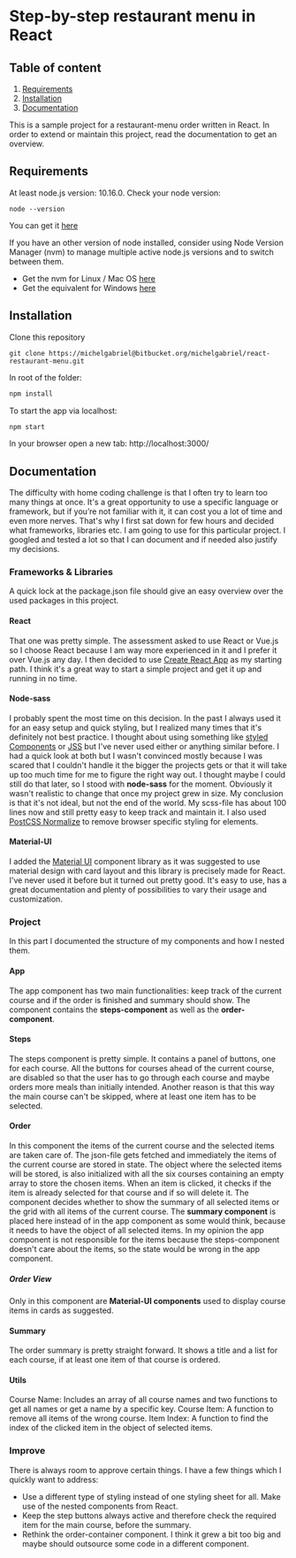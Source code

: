# Step-by-step restaurant menu in React

## Table of content

1. [Requirements](#requirements)
2. [Installation](#installation)
3. [Documentation](#documentation)

This is a sample project for a restaurant-menu order written in React. In order to extend or maintain this project, read the documentation to get an overview.

## Requirements

At least node.js version: 10.16.0.
Check your node version:

```
node --version
```

You can get it [here](https://nodejs.org/en/)

If you have an other version of node installed, consider using Node Version Manager (nvm) to manage multiple active node.js versions and to switch between them.

- Get the nvm for Linux / Mac OS [here](https://github.com/nvm-sh/nvm)
- Get the equivalent for Windows [here](https://github.com/coreybutler/nvm-windows)

## Installation

Clone this repository

```
git clone https://michelgabriel@bitbucket.org/michelgabriel/react-restaurant-menu.git
```

In root of the folder:

```bash
npm install
```

To start the app via localhost:

```bash
npm start
```

In your browser open a new tab: http://localhost:3000/

## Documentation

The difficulty with home coding challenge is that I often try to learn too many things at once. It's a great opportunity to use a specific language or framework, but if you’re not familiar with it, it can cost you a lot of time and even more nerves. That's why I first sat down for few hours and decided what frameworks, libraries etc. I am going to use for this particular project. I googled and tested a lot so that I can document and if needed also justify my decisions.

### Frameworks & Libraries

A quick lock at the package.json file should give an easy overview over the used packages in this project.

#### React

That one was pretty simple. The assessment asked to use React or Vue.js so I choose React because I am way more experienced in it and I prefer it over Vue.js any day. I then decided to use [Create React App](https://github.com/facebook/create-react-app) as my starting path. I think it's a great way to start a simple project and get it up and running in no time.

#### Node-sass

I probably spent the most time on this decision. In the past I always used it for an easy setup and quick styling, but I realized many times that it's definitely not best practice. I thought about using something like [styled Components](https://www.styled-components.com/) or [JSS](https://cssinjs.org/) but I've never used either or anything similar before. I had a quick look at both but I wasn't convinced mostly because I was scared that I couldn't handle it the bigger the projects gets or that it will take up too much time for me to figure the right way out. I thought maybe I could still do that later, so I stood with **node-sass** for the moment. Obviously it wasn't realistic to change that once my project grew in size. My conclusion is that it's not ideal, but not the end of the world. My scss-file has about 100 lines now and still pretty easy to keep track and maintain it.
I also used [PostCSS Normalize](https://github.com/csstools/postcss-normalize) to remove browser specific styling for elements.

#### Material-UI

I added the [Material UI](https://material-ui.com/) component library as it was suggested to use material design with card layout and this library is precisely made for React. I've never used it before but it turned out pretty good. It's easy to use, has a great documentation and plenty of possibilities to vary their usage and customization.

### Project

In this part I documented the structure of my components and how I nested them.

#### App

The app component has two main functionalities: keep track of the current course and if the order is finished and summary should show.
The component contains the **steps-component** as well as the **order-component**.

#### Steps

The steps component is pretty simple. It contains a panel of buttons, one for each course. All the buttons for courses ahead of the current course, are disabled so that the user has to go through each course and maybe orders more meals than initially intended. Another reason is that this way the main course can't be skipped, where at least one item has to be selected.

#### Order

In this component the items of the current course and the selected items are taken care of. The json-file gets fetched and immediately the items of the current course are stored in state. The object where the selected items will be stored, is also initialized with all the six courses containing an empty array to store the chosen items. When an item is clicked, it checks if the item is already selected for that course and if so will delete it.
The component decides whether to show the summary of all selected items or the grid with all items of the current course. The **summary component** is placed here instead of in the app component as some would think, because it needs to have the object of all selected items. In my opinion the app component is not responsible for the items because the steps-component doesn't care about the items, so the state would be wrong in the app component.

##### Order View

Only in this component are **Material-UI components** used to display course items in cards as suggested.

#### Summary

The order summary is pretty straight forward. It shows a title and a list for each course, if at least one item of that course is ordered.

#### Utils

Course Name: Includes an array of all course names and two functions to get all names or get a name by a specific key.
Course Item: A function to remove all items of the wrong course.
Item Index: A function to find the index of the clicked item in the object of selected items.

### Improve

There is always room to approve certain things. I have a few things which I quickly want to address:

- Use a different type of styling instead of one styling sheet for all. Make use of the nested components from React.
- Keep the step buttons always active and therefore check the required item for the main course, before the summary.
- Rethink the order-container component. I think it grew a bit too big and maybe should outsource some code in a different component.
